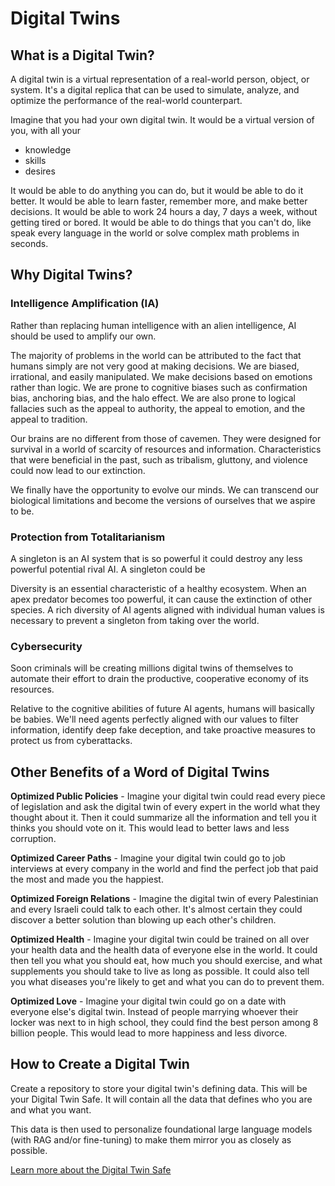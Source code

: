 # Digital Twins

## What is a Digital Twin?

A digital twin is a virtual representation of a real-world person, object, or system. It's a digital replica that can be used to simulate, analyze, and optimize the performance of the real-world counterpart.

Imagine that you had your own digital twin. It would be a virtual version of you, with all your 
- knowledge
- skills
- desires

It would be able to do anything you can do, but it would be able to do it better. It would be able to learn faster, remember more, and make better decisions. It would be able to work 24 hours a day, 7 days a week, without getting tired or bored. It would be able to do things that you can't do, like speak every language in the world or solve complex math problems in seconds.

## Why Digital Twins?

### Intelligence Amplification (IA)

Rather than replacing human intelligence with an alien intelligence, AI should be used to amplify our own. 

The majority of problems in the world can be attributed to the fact that humans simply are not very good at making decisions. We are biased, irrational, and easily manipulated. We make decisions based on emotions rather than logic. We are prone to cognitive biases such as confirmation bias, anchoring bias, and the halo effect. We are also prone to logical fallacies such as the appeal to authority, the appeal to emotion, and the appeal to tradition.

Our brains are no different from those of cavemen. They were designed for survival in a world of scarcity of resources and information. Characteristics that were beneficial in the past, such as tribalism, gluttony, and violence could now lead to our extinction.

We finally have the opportunity to evolve our minds. We can transcend our biological limitations and become the versions of ourselves that we aspire to be.

### Protection from Totalitarianism

A singleton is an AI system that is so powerful it could destroy any less powerful potential rival AI.  A singleton could be 

Diversity is an essential characteristic of a healthy ecosystem. When an apex predator becomes too powerful, it can cause the extinction of other species. A rich diversity of AI agents aligned with individual human values is necessary to prevent a singleton from taking over the world.

### Cybersecurity

Soon criminals will be creating millions digital twins of themselves to automate their effort to drain the productive, cooperative economy of its resources.  

Relative to the cognitive abilities of future AI agents, humans will basically be babies.  We'll need agents perfectly aligned with our values to filter information, identify deep fake deception, and take proactive measures to protect us from cyberattacks.

## Other Benefits of a Word of Digital Twins

**Optimized Public Policies** - Imagine your digital twin could read every piece of legislation and ask the digital twin of every expert in the world what they thought about it. Then it could summarize all the information and tell you it thinks you should vote on it.  This would lead to better laws and less corruption.

**Optimized Career Paths** - Imagine your digital twin could go to job interviews at every company in the world and find the perfect job that paid the most and made you the happiest. 

**Optimized Foreign Relations** - Imagine the digital twin of every Palestinian and every Israeli could talk to each other. It's almost certain they could discover a better solution than blowing up each other's children.

**Optimized Health** - Imagine your digital twin could be trained on all over your health data and the health data of everyone else in the world. It could then tell you what you should eat, how much you should exercise, and what supplements you should take to live as long as possible. It could also tell you what diseases you're likely to get and what you can do to prevent them.

**Optimized Love** - Imagine your digital twin could go on a date with everyone else's digital twin. Instead of people marrying whoever their locker was next to in high school, they could find the best person among 8 billion people. This would lead to more happiness and less divorce.

## How to Create a Digital Twin

Create a repository to store your digital twin's defining data. This will be your Digital Twin Safe.  It will contain all the data that defines who you are and what you want.  

This data is then used to personalize foundational large language models (with RAG and/or fine-tuning) to make them mirror you as closely as possible.

[Learn more about the Digital Twin Safe](digital-twin-safe.md)
